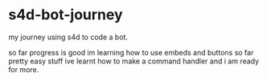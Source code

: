 # s4d-bot-journey
my journey using s4d to code a bot.

so far progress is good im learning how to use embeds and buttons so far pretty easy stuff ive learnt how to make a command handler and i am ready for more. 
